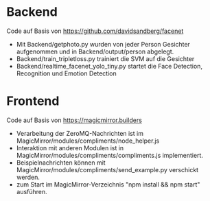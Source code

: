 # Backend

Code auf Basis von https://github.com/davidsandberg/facenet

* Mit Backend/getphoto.py wurden von jeder Person Gesichter aufgenommen und in Backend/output/person abgelegt.
* Backend/train_tripletloss.py trainiert die SVM auf die Gesichter
* Backend/realtime_facenet_yolo_tiny.py startet die Face Detection, Recognition und Emotion Detection

# Frontend

Code auf Basis von https://magicmirror.builders

* Verarbeitung der ZeroMQ-Nachrichten ist im MagicMirror/modules/compliments/node_helper.js
* Interaktion mit anderen Modulen ist in MagicMirror/modules/compliments/compliments.js implementiert.
* Beispielnachrichten können mit MagicMirror/modules/compliments/send_example.py verschickt werden.
* zum Start im MagicMirror-Verzeichnis "npm install && npm start" ausführen.


